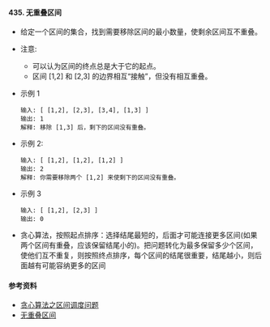 #### 435. 无重叠区间
- 给定一个区间的集合，找到需要移除区间的最小数量，使剩余区间互不重叠。
- 注意:
  - 可以认为区间的终点总是大于它的起点。
  - 区间 [1,2] 和 [2,3] 的边界相互“接触”，但没有相互重叠。
- 示例 1
    ```
    输入: [ [1,2], [2,3], [3,4], [1,3] ]
    输出: 1
    解释: 移除 [1,3] 后，剩下的区间没有重叠。
    ```
- 示例 2:
    ```
    输入: [ [1,2], [1,2], [1,2] ]
    输出: 2
    解释: 你需要移除两个 [1,2] 来使剩下的区间没有重叠。
    ```

- 示例 3
    ```
    输入: [ [1,2], [2,3] ]
    输出: 0
    ```
- 贪心算法，按照起点排序：选择结尾最短的，后面才可能连接更多区间(如果两个区间有重叠，应该保留结尾小的)。把问题转化为最多保留多少个区间，使他们互不重复，则按照终点排序，每个区间的结尾很重要，结尾越小，则后面越有可能容纳更多的区间
#### 参考资料
- [贪心算法之区间调度问题](https://leetcode-cn.com/problems/non-overlapping-intervals/solution/tan-xin-suan-fa-zhi-qu-jian-diao-du-wen-ti-by-labu/)
- [无重叠区间](https://leetcode-cn.com/problems/non-overlapping-intervals/solution/wu-zhong-die-qu-jian-by-leetcode/)